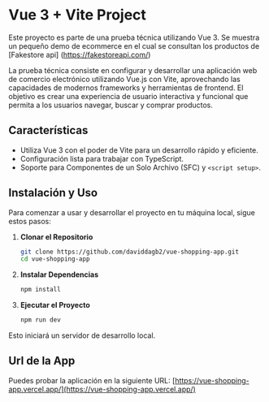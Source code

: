# Vue 3 + Vite Project

Este proyecto es parte de una prueba técnica utilizando Vue 3. Se muestra un pequeño demo de ecommerce en el cual se consultan los productos de [Fakestore api] (https://fakestoreapi.com/)

La prueba técnica consiste en configurar y desarrollar una aplicación web de comercio electrónico utilizando Vue.js con Vite, aprovechando las capacidades de modernos frameworks y herramientas de frontend. El objetivo es crear una experiencia de usuario interactiva y funcional que permita a los usuarios navegar, buscar y comprar productos. 

## Características

- Utiliza Vue 3 con el poder de Vite para un desarrollo rápido y eficiente.
- Configuración lista para trabajar con TypeScript.
- Soporte para Componentes de un Solo Archivo (SFC) y `<script setup>`.

## Instalación y Uso

Para comenzar a usar y desarrollar el proyecto en tu máquina local, sigue estos pasos:

1. **Clonar el Repositorio**

   ```bash
   git clone https://github.com/daviddagb2/vue-shopping-app.git
   cd vue-shopping-app

2. **Instalar Dependencias**
    ```bash
    npm install

3. **Ejecutar el Proyecto**
    ```bash
    npm run dev

Esto iniciará un servidor de desarrollo local. 


## Url de la App

Puedes probar la aplicación en la siguiente URL: [https://vue-shopping-app.vercel.app/](https://vue-shopping-app.vercel.app/)
